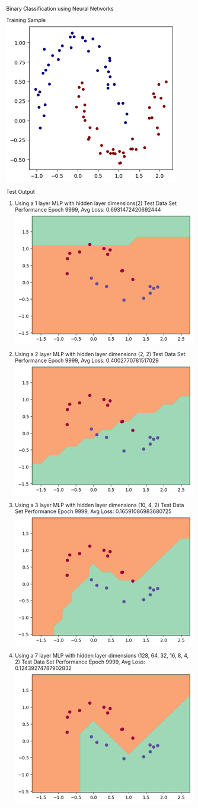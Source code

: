 Binary Classification using Neural Networks

Training Sample
![alt text](image.png)

Test Output
1. Using a 1 layer MLP with hidden layer dimensions(2)
Test Data Set Performance
Epoch 9999, Avg Loss: 0.6931472420692444
![alt text](image-2.png)

2. Using a 2 layer MLP with hidden layer dimensions (2, 2)
Test Data Set Performance
Epoch 9999, Avg Loss: 0.4002770781517029
![alt text](image-3.png)

3. Using a 3 layer MLP with hidden layer dimensions (10, 4, 2)
Test Data Set Performance
Epoch 9999, Avg Loss: 0.16591086983680725
![alt text](image-1.png)

3. Using a 7 layer MLP with hidden layer dimensions (128, 64, 32, 16, 8, 4, 2)
Test Data Set Performance
Epoch 9999, Avg Loss: 0.12439274787902832
![alt text](image-4.png)